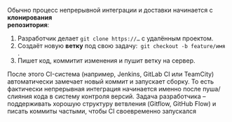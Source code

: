 Обычно процесс непрерывной интеграции и доставки начинается с **клонирования**  
**репозитория**:  
1. Разработчик делает `git clone https://…` с удалённым проектом.  
2. Создаёт новую **ветку** под свою задачу:` git checkout -b feature/имя` .  
3. Пишет код, коммитит изменения и пушит ветку на сервер.  

После этого CI-система (например, Jenkins, GitLab CI или TeamCity) автоматически замечает новый  коммит и запускает сборку. То есть фактически непрерывная интеграция начинается именно  после пуша/слияния кода в систему контроля версий. Задача разработчика – поддерживать  хорошую структуру ветвления (Gitflow, GitHub Flow) и писать коммиты частыми, чтобы CI своевременно запускался